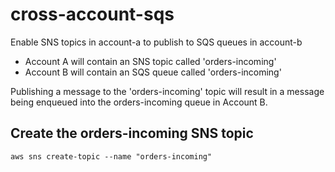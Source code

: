 # cross-account-sqs
Enable SNS topics in account-a to publish to SQS queues in account-b

- Account A will contain an SNS topic called 'orders-incoming'
- Account B will contain an SQS queue called 'orders-incoming'

Publishing a message to the 'orders-incoming' topic will result in a message being 
enqueued into the orders-incoming queue in Account B.

## Create the orders-incoming SNS topic
<code>aws sns create-topic --name "orders-incoming"</code>


